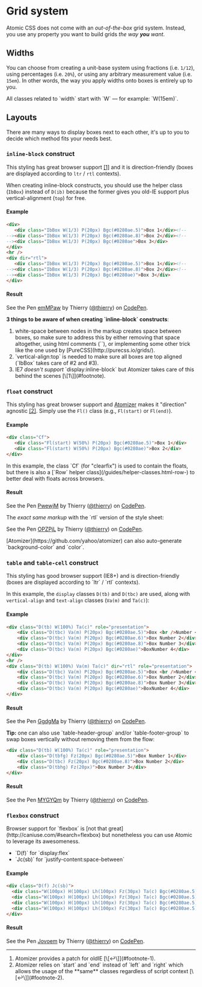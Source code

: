 # Grid system

Atomic CSS does not come with an _out-of-the-box_ grid system. Instead, you use any property you want to build grids *the way **you** want*.


## Widths

You can choose from creating a unit-base system using fractions (i.e. `1/12`), using percentages (i.e. `20%`), or using any arbitrary measurement value (i.e. `15em`). In other words, the way you apply widths onto boxes is entirely up to you.

<p class="noteBox info">All classes related to `width` start with `W` &mdash; for example: `W(15em)`.</p>

## Layouts

There are many ways to display boxes next to each other, it's up to you to decide which method fits your needs best.

### `inline-block` construct <a id="footnote-1" class="D-ib"></a>

This styling has great browser support [\[1\]](#footnote) and it is direction-friendly (boxes are displayed according to `ltr` / `rtl` contexts).

When creating inline-block constructs, you should use the helper class (`IbBox`) instead of `D(ib)` because the former gives you old-IE support plus vertical-alignment (`top`) for free.

#### Example

```html
<div>
   <div class="IbBox W(1/3) P(20px) Bgc(#0280ae.5)">Box 1</div><!--
--><div class="IbBox W(1/3) P(20px) Bgc(#0280ae.8)">Box 2</div><!--
--><div class="IbBox W(1/3) P(20px) Bgc(#0280ae">Box 3</div>
</div>
<hr />
<div dir="rtl">
   <div class="IbBox W(1/3) P(20px) Bgc(#0280ae.5)">Box 1</div><!--
--><div class="IbBox W(1/3) P(20px) Bgc(#0280ae.8)">Box 2</div><!--
--><div class="IbBox W(1/3) P(20px) Bgc(#0280ae)">Box 3</div>
</div>
```

<h4 class="penResult">Result</h4>

<p data-height="190" data-theme-id="12469" data-slug-hash="emMPaw" data-default-tab="result" data-user="thierry" class='codepen'>See the Pen <a href='http://codepen.io/thierry/pen/emMPaw/'>emMPaw</a> by Thierry (<a href='http://codepen.io/thierry'>@thierry</a>) on <a href='http://codepen.io'>CodePen</a>.</p>

<div class="noteBox warning">
    <p><strong>3 things to be aware of when creating `inline-block` constructs</strong>:</p>
    <ol class="ol-list">
       <li>white-space between nodes in the markup creates space between boxes, so make sure to address this by either removing that space altogether, using html comments (`<!-- -->`), or implementing some other trick like the one used by [PureCSS](http://purecss.io/grids/).</li>
       <li>`vertical-align:top` is needed to make sure all boxes are top aligned (`IbBox` takes care of #2 and #3).</li>
       <li>IE7 <em>doesn't support</em> `display:inline-block` but Atomizer takes care of this behind the scenes [\[1\]](#footnote).</li>
    </ol>
</div>

### `float` construct <a id="footnote-2" class="D-(ib)"></a>

This styling has great browser support and [Atomizer](https://github.com/yahoo/atomizer) makes it &quot;direction&quot; agnostic [\[2\]](#footnote).  Simply use the `Fl()` class (e.g., `Fl(start)` or `Fl(end)`).

#### Example

```html
<div class="Cf">
   <div class="Fl(start) W(50%) P(20px) Bgc(#0280ae.5)">Box 1</div>
   <div class="Fl(start) W(50%) P(20px) Bgc(#0280ae)">Box 2</div>
</div>
```

<p class="noteBox info">In this example, the class `Cf` (for &quot;clearfix&quot;) is used to contain the floats, but there is also a [`Row` helper class](/guides/helper-classes.html-row-) to better deal with floats across browsers.</p>

<h4 class="penResult">Result</h4>

<p data-height="110" data-theme-id="12469" data-slug-hash="PwewjM" data-default-tab="result" data-user="thierry" class='codepen'>See the Pen <a href='http://codepen.io/thierry/pen/PwewjM/'>PwewjM</a> by Thierry (<a href='http://codepen.io/thierry'>@thierry</a>) on <a href='http://codepen.io'>CodePen</a>.</p>

<p class="penResult">The <em>exact same markup</em> with the `rtl` version of the style sheet:</p>

<p data-height="110" data-theme-id="12469" data-slug-hash="OPZPjL" data-default-tab="result" data-user="thierry" class='codepen'>See the Pen <a href='http://codepen.io/thierry/pen/OPZPjL/'>OPZPjL</a> by Thierry (<a href='http://codepen.io/thierry'>@thierry</a>) on <a href='http://codepen.io'>CodePen</a>.</p>

<p class="noteBox info">[Atomizer](https://github.com/yahoo/atomizer) can also auto-generate `background-color` and `color`.</p>

### `table` and `table-cell` construct

<p>This styling has good browser support (IE8+) and is direction-friendly (boxes are displayed according to `ltr` / `rtl` contexts).</p>

In this example, the `display` classes `D(tb)` and `D(tbc)` are used, along with `vertical-align` and `text-align` classes (`Va(m)` and `Ta(c)`):

#### Example

```html
<div class="D(tb) W(100%) Ta(c)" role="presentation">
    <div class="D(tbc) Va(m) P(20px) Bgc(#0280ae.5)">Box <br />Number <br />1</div>
    <div class="D(tbc) Va(m) P(20px) Bgc(#0280ae.6)">Box Number 2</div>
    <div class="D(tbc) Va(m) P(20px) Bgc(#0280ae.8)">Box Number 3</div>
    <div class="D(tbc) Va(m) P(20px) Bgc(#0280ae)">BoxNumber 4</div>
</div>
<hr />
<div class="D(tb) W(100%) Va(m) Ta(c)" dir="rtl" role="presentation">
    <div class="D(tbc) Va(m) P(20px) Bgc(#0280ae.5)">Box <br />Number <br />1</div>
    <div class="D(tbc) Va(m) P(20px) Bgc(#0280ae.6)">Box Number 2</div>
    <div class="D(tbc) Va(m) P(20px) Bgc(#0280ae.8)">Box Number 3</div>
    <div class="D(tbc) Va(m) P(20px) Bgc(#0280ae)">BoxNumber 4</div>
</div>
```

<h4 class="penResult">Result</h4>

<p data-height="260" data-theme-id="12469" data-slug-hash="GgdgMa" data-default-tab="result" data-user="thierry" class='codepen'>See the Pen <a href='http://codepen.io/thierry/pen/GgdgMa/'>GgdgMa</a> by Thierry (<a href='http://codepen.io/thierry'>@thierry</a>) on <a href='http://codepen.io'>CodePen</a>.</p>

<p><strong>Tip:</strong> one can also use `table-header-group` and/or `table-footer-group` to swap boxes vertically without removing them from the flow:</p>

```html
<div class="D(tb) W(100%) Ta(c)" role="presentation">
    <div class="D(tbfg) Fz(20px) Bgc(#0280ae.5)">Box Number 1</div>
    <div class="D(tbc) Fz(20px) Bgc(#0280ae.8)">Box Number 2</div>
    <div class="D(tbhg) Fz(20px)">Box Number 3</div>
</div>
```

<h4 class="penResult">Result</h4>

<p data-height="115" data-theme-id="12469" data-slug-hash="MYGYQm" data-default-tab="result" data-user="thierry" class='codepen'>See the Pen <a href='http://codepen.io/thierry/pen/MYGYQm/'>MYGYQm</a> by Thierry (<a href='http://codepen.io/thierry'>@thierry</a>) on <a href='http://codepen.io'>CodePen</a>.</p>


### `flexbox` construct

<p>Browser support for `flexbox` is [not that great](http://caniuse.com/#search=flexbox) but nonetheless you can use Atomic to leverage its awesomeness.</p>

<ul class="ul-list">
    <li>`D(f)` for `display:flex`</li>
    <li>`Jc(sb)` for `justify-content:space-between`
</ul>

#### Example

```html
<div class="D(f) Jc(sb)">
  <div class="W(100px) H(100px) Lh(100px) Fz(30px) Ta(c) Bgc(#0280ae.5)">Box 1</div>
  <div class="W(100px) H(100px) Lh(100px) Fz(30px) Ta(c) Bgc(#0280ae.5)">Box 2</div>
  <div class="W(100px) H(100px) Lh(100px) Fz(30px) Ta(c) Bgc(#0280ae.5)">Box 3</div>
  <div class="W(100px) H(100px) Lh(100px) Fz(30px) Ta(c) Bgc(#0280ae.5)">Box 3</div>
</div>
```

<h4 class="penResult">Result</h4>

<p data-height="155" data-theme-id="12469" data-slug-hash="Jovoem" data-default-tab="result" data-user="thierry" class='codepen'>See the Pen <a href='http://codepen.io/thierry/pen/Jovoem/'>Jovoem</a> by Thierry (<a href='http://codepen.io/thierry'>@thierry</a>) on <a href='http://codepen.io'>CodePen</a>.</p>

<hr class="Mt(50px)">

<ol id="footnote" class="ol-list">
    <li>Atomizer provides a patch for oldIE [\[↩\]](#footnote-1).</li>
    <li>Atomizer relies on `start` and `end` instead of `left` and `right` which allows the usage of the **same** classes regardless of script context [\[↩\]](#footnote-2).</li>
</ol>
